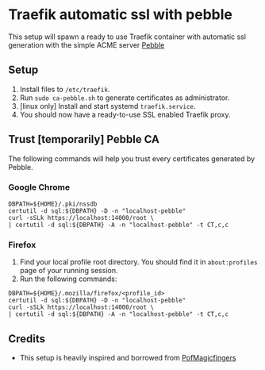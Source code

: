# Traefik automatic ssl with pebble

This setup will spawn a ready to use Traefik container with automatic ssl generation with the simple ACME server [Pebble](https://github.com/letsencrypt/pebble)

## Setup

1. Install files to `/etc/traefik`.
2. Run `sudo ca-pebble.sh` to generate certificates as administrator.
3. [linux only] Install and start systemd `traefik.service`.
4. You should now have a ready-to-use SSL enabled Traefik proxy.

## Trust [temporarily] Pebble CA

The following commands will help you trust every certificates generated by Pebble.

### Google Chrome
```shell
DBPATH=${HOME}/.pki/nssdb
certutil -d sql:${DBPATH} -D -n "localhost-pebble"
curl -sSLk https://localhost:14000/root \
| certutil -d sql:${DBPATH} -A -n "localhost-pebble" -t CT,c,c
```

### Firefox

1. Find your local profile root directory. You should find it in
   `about:profiles` page of your running session.
2. Run the following commands:
```shell
DBPATH=${HOME}/.mozilla/firefox/<profile_id>
certutil -d sql:${DBPATH} -D -n "localhost-pebble"
curl -sSLk https://localhost:14000/root \
| certutil -d sql:${DBPATH} -A -n "localhost-pebble" -t CT,c,c
```

## Credits

- This setup is heavily inspired and borrowed from [PofMagicfingers](https://github.com/PofMagicfingers/traefik-pebble-stack)
